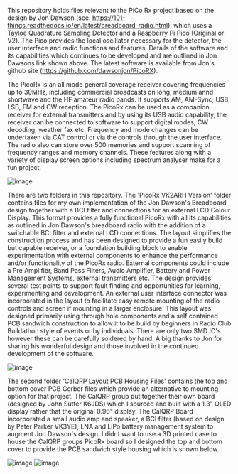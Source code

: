 This repository holds files relevant to the PiCo Rx project based on the design by Jon Dawson (see: https://101-things.readthedocs.io/en/latest/breadboard_radio.html), which uses a Tayloe Quadrature Sampling Detector and a Raspberry Pi Pico (Original or V2). The Pico provides the local oscillator necessary for the detector, the user interface and radio functions and features. Details of the software and its capabilities which continues to be developed and are outlined in Jon Dawsons link shown above. The latest software is available from Jon's github site (https://github.com/dawsonjon/PicoRX). 

The PicoRx is an all mode general coverage receiver covering frequencies up to 30MHz, including commercial broadcasts on long, medium annd shortwave and the HF amateur radio bands. It supports AM, AM-Sync, USB, LSB, FM and CW reception. The PicoRx can be used as a companion receiver for external transmitters and by using its USB audio capability, the receiver can be connected to software to support digital modes, CW decoding, weather fax etc. Frequency and mode changes can be undertaken via CAT control or via the controls through the user interface. The radio also can store over 500 memories and support scanning of frequency ranges and memory channels. These features along with a variety of display screen options including spectrum analyser make for a fun project.

![image](https://github.com/user-attachments/assets/3bcef4bf-232e-488e-98f4-6da6de25c5f3)

There are two folders in this repository. The 'PicoRx VK2ARH Version' folder contains files for my own implementation of the Jon Dawson's Breadboard design together with a BCI filter and connections for an external LCD Colour Display. This format provides a fully functional PicoRx with all its capabilities as outlined in Jon Dawson's breadboard radio with the addition of a switchable BCI filter and external LCD connections. The layout simplifies the construction process and has been designed to provide a fun easily build but capable receiver, or a foundation building block to enable experimentation with external components to enhance the performance and/or functionality of the PicoRx radio. External components could include a Pre Amplifier, Band Pass Filters, Audio Amplifier, Battery and Power Management Systems, external transmitters etc. The design provides several test points to support fault finding and opportunities for learning, experimenting and development. An external user interface connector was incorporated in the layout to facilitate easy remote mounting of the radio controls and screen if mounting in a larger enclosure. This layout was designed primarily using through hole components and a self contained PCB sandwich construction to allow it to be build by beginners in Radio Club Buildathon style of events or by individuals. There are only two SMD IC's however these can be carefully soldered by hand. A big thanks to Jon for sharing his wonderful design and those involved in the continued development of the software.

![image](https://github.com/user-attachments/assets/41dd29c4-c2a6-467d-9ef9-43eb7fe00e9e)

The second folder 'CalQRP Layout PCB Housing Files' contains the top and bottom cover PCB Gerber files which provide an alternative to mounting option for that project. The CalQRP group put together their own board (designed by John Sutter K6JDS) which I sourced and built with a 1.3" OLED display rather that the original 0.96" display. The CalQRP Board incorporated a small audio amp and speaker, a BCI filter (based on design by Peter Parker VK3YE), LNA and LiPo battery management system to augment Jon Dawson's design. I didnt want to use a 3D printed case to house the CalQRP groups PicoRx board so I designed the top and bottom cover to provide the PCB sandwich style housing which is shown below.

![image](https://github.com/user-attachments/assets/3d63cd4b-340b-4d5c-ad4e-7131ad7b4442)
                     ![image](https://github.com/user-attachments/assets/99f64765-9dff-45b8-abd8-df829a05f50b)
